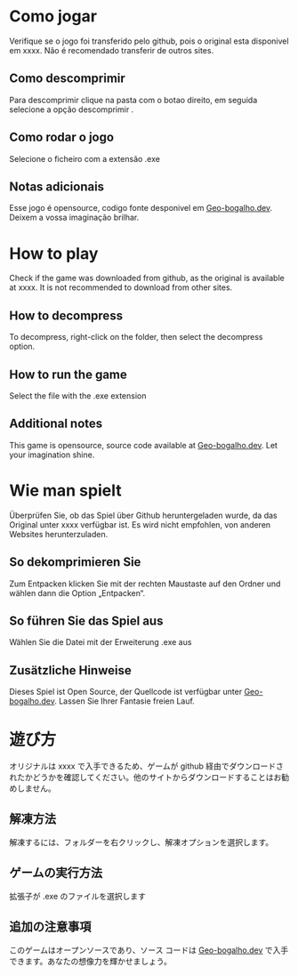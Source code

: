 # Como jogar 
Verifique se o jogo foi transferido pelo github, pois o original esta disponivel em xxxx. Não é recomendado transferir de outros sites.

## Como descomprimir
Para descomprimir clique na pasta com o botao direito, em seguida selecione a opção descomprimir .

## Como rodar o jogo 
Selecione o ficheiro com a extensão .exe

## Notas adicionais 
Esse jogo é opensource, codigo fonte desponivel em [Geo-bogalho.dev](https://github.com/Skydave2006/pap/tree/main). Deixem a vossa imaginação brilhar. 

# How to play

Check if the game was downloaded from github, as the original is available at xxxx. It is not recommended to download from other sites.

## How to decompress
To decompress, right-click on the folder, then select the decompress option.

## How to run the game

Select the file with the .exe extension

## Additional notes
This game is opensource, source code available at [Geo-bogalho.dev](https://github.com/Skydave2006/pap/tree/main). Let your imagination shine.

# Wie man spielt 
Überprüfen Sie, ob das Spiel über Github heruntergeladen wurde, da das Original unter xxxx verfügbar ist. Es wird nicht empfohlen, von anderen Websites herunterzuladen.

## So dekomprimieren Sie
Zum Entpacken klicken Sie mit der rechten Maustaste auf den Ordner und wählen dann die Option „Entpacken“.

## So führen Sie das Spiel aus 
Wählen Sie die Datei mit der Erweiterung .exe aus

## Zusätzliche Hinweise 
Dieses Spiel ist Open Source, der Quellcode ist verfügbar unter [Geo-bogalho.dev](https://github.com/Skydave2006/pap/tree/main). Lassen Sie Ihrer Fantasie freien Lauf.


# 遊び方 
オリジナルは xxxx で入手できるため、ゲームが github 経由でダウンロードされたかどうかを確認してください。他のサイトからダウンロードすることはお勧めしません。

## 解凍方法
解凍するには、フォルダーを右クリックし、解凍オプションを選択します。

## ゲームの実行方法 
拡張子が .exe のファイルを選択します

## 追加の注意事項 
このゲームはオープンソースであり、ソース コードは [Geo-bogalho.dev](https://github.com/Skydave2006/pap/tree/main) で入手できます。あなたの想像力を輝かせましょう。
